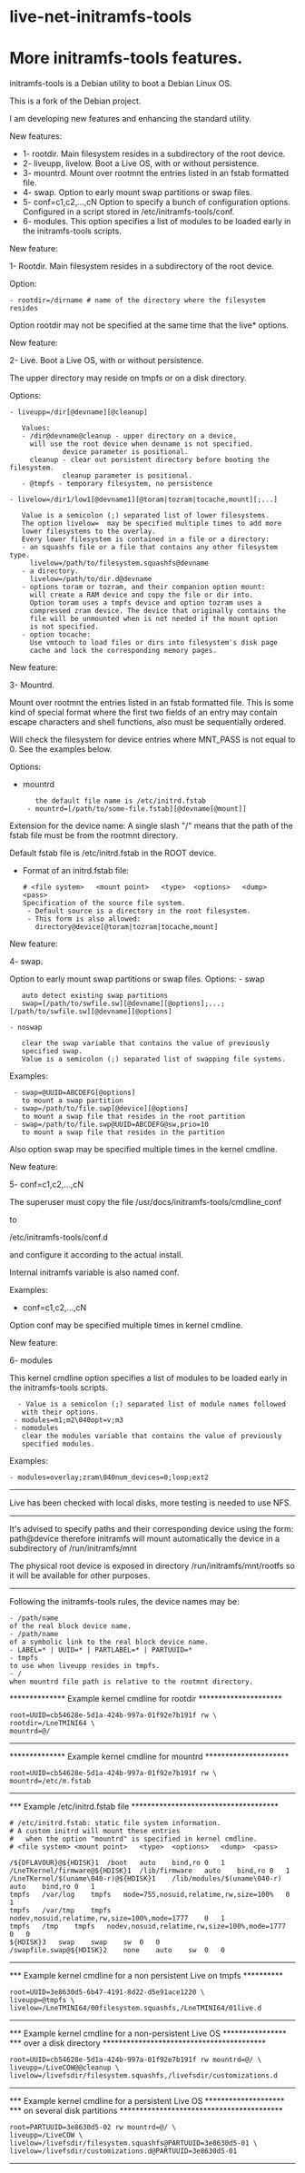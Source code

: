 # live-net-initramfs-tools

#  More initramfs-tools features.

initramfs-tools is a Debian utility to boot a Debian Linux OS.

This is a fork of the Debian project.

I am developing new features and enhancing the standard utility.

New features:
  - 1- rootdir. Main filesystem resides in a subdirectory of the root device.
  - 2- liveupp, livelow. Boot a Live OS, with or without persistence.
  - 3- mountrd. Mount over rootmnt the entries listed in an fstab formatted 
file.
  - 4- swap. Option to early mount swap partitions or swap files.
  - 5- conf=c1,c2,...,cN Option to specify a bunch of configuration options.
Configured in a script stored in /etc/initramfs-tools/conf.
  - 6- modules. This option specifies a list of modules to be loaded 
early in the initramfs-tools scripts.

New feature:

1- Rootdir. Main filesystem resides in a subdirectory of the root device.

Option:

    - rootdir=/dirname # name of the directory where the filesystem resides

Option rootdir may not be specified at the same time that the live* 
options.

New feature:

2- Live. Boot a Live OS, with or without persistence.

The upper directory may reside on tmpfs or on a disk directory.

Options:

    - liveupp=/dir[@devname][@cleanup]
   ```
      Values:
      - /dir@devname@cleanup - upper directory on a device,
        will use the root device when devname is not specified.
                device parameter is positional.
        cleanup - clear out persistent directory before booting the filesystem.
                cleanup parameter is positional.
      - @tmpfs - temporary filesystem, no persistence
   ```
    - livelow=/dir1/low1[@devname1][@toram|tozram|tocache,mount][;...]
   ```
      Value is a semicolon (;) separated list of lower filesystems.
      The option livelow=  may be specified multiple times to add more
      lower filesystems to the overlay.
      Every lower filesystem is contained in a file or a directory:
      - an squashfs file or a file that contains any other filesystem type.
        livelow=/path/to/filesystem.squashfs@devname
      - a directory.
        livelow=/path/to/dir.d@devname
      - options toram or tozram, and their companion option mount:
        will create a RAM device and copy the file or dir into.
        Option toram uses a tmpfs device and option tozram uses a 
        compressed zram device. The device that originally contains the 
        file will be unmounted when is not needed if the mount option 
        is not specified.
      - option tocache:
        Use vmtouch to load files or dirs into filesystem's disk page
        cache and lock the corresponding memory pages.
   ```

New feature:

3- Mountrd.

Mount over rootmnt the entries listed in an fstab formatted 
file. This is some kind of special format where the first two fields of 
an entry may contain escape characters and shell functions, also must 
be sequentially ordered.

Will check the filesystem for device entries where MNT_PASS is not 
equal to 0. See the examples below.

Options:

- mountrd
   ```
      the default file name is /etc/initrd.fstab
    - mountrd=[/path/to/some-file.fstab][@devname[@mount]]
   ```

Extension for the device name:
A single slash "/" means that the path of the fstab file must be from 
the rootmnt directory.

Default fstab file is /etc/initrd.fstab in the ROOT device.

* Format of an initrd.fstab file:
   ```
  # <file system>	<mount point>	<type>	<options>	<dump>	<pass>
  Specification of the source file system.
    - Default source is a directory in the root filesystem.
    - This form is also allowed:
      directory@device[@toram|tozram|tocache,mount]
   ```

New feature:

4- swap.

Option to early mount swap partitions or swap files.
Options:
    - swap
   ```
      auto detect existing swap partitions
      swap=[/path/to/swfile.sw][@devname][@options];...;[/path/to/swfile.sw][@devname][@options]
   ```
    - noswap
   ```
      clear the swap variable that contains the value of previously
      specified swap.
      Value is a semicolon (;) separated list of swapping file systems.
   ```
Examples:
   ```
    - swap=@UUID=ABCDEFG[@options]
      to mount a swap partition
    - swap=/path/to/file.swp[@device][@options]
      to mount a swap file that resides in the root partition
    - swap=/path/to/file.swp@UUID=ABCDEFG@sw,prio=10
      to mount a swap file that resides in the partition
   ```
Also option swap may be specified multiple times in the kernel cmdline.

New feature:

5- conf=c1,c2,...,cN

The superuser must copy the file
/usr/docs/initramfs-tools/cmdline_conf

to

/etc/initramfs-tools/conf.d 

and configure it according to the actual install.

Internal initramfs variable is also named conf.

Examples:

- conf=c1,c2,...,cN

Option conf may be specified multiple times in kernel cmdline.

New feature:

6- modules

This kernel cmdline option specifies a list of modules to be loaded 
early in the initramfs-tools scripts.
   ```
     - Value is a semicolon (;) separated list of module names followed
      with their options.
    - modules=m1;m2\040opt=v;m3
    - nomodules
      clear the modules variable that contains the value of previously
      specified modules.
   ```
      
Examples:

    - modules=overlay;zram\040num_devices=0;loop;ext2

************************************************************************

Live has been checked with local disks, more testing is needed to use 
NFS.

************************************************************************

It's advised to specify paths and their corresponding device using the form:
path@device
therefore initramfs will mount automatically the device in a subdirectory of
/run/initramfs/mnt

The physical root device is exposed in directory
/run/initramfs/mnt/rootfs
so it will be available for other purposes.

************************************************************************
Following the initramfs-tools rules, the device names may be:
   ```
- /path/name
  of the real block device name.
- /path/name
  of a symbolic link to the real block device name.
- LABEL=* | UUID=* | PARTLABEL=* | PARTUUID=*
- tmpfs
  to use when liveupp resides in tmpfs.
- /
  when mountrd file path is relative to the rootmnt directory.
   ```
************** Example kernel cmdline for rootdir  *********************
   ```
root=UUID=cb54628e-5d1a-424b-997a-01f92e7b191f rw \
rootdir=/LneTMINI64 \
mountrd=@/
   ```
************************************************************************

************** Example kernel cmdline for mountrd  *********************
   ```
root=UUID=cb54628e-5d1a-424b-997a-01f92e7b191f rw \
mountrd=/etc/m.fstab
   ```
************************************************************************

*** Example /etc/initrd.fstab file *************************************
   ```
# /etc/initrd.fstab: static file system information.
# A custom initrd will mount these entries
#   when the option "mountrd" is specified in kernel cmdline.
# <file system>	<mount point>	<type>	<options>	<dump>	<pass>

/${DFLAVOUR}@${HDISK}1	/boot	auto	bind,ro	0	1
/LneTKernel/firmware@${HDISK}1	/lib/firmware	auto	bind,ro	0	1
/LneTKernel/$(uname\040-r)@${HDISK}1	/lib/modules/$(uname\040-r)	auto	bind,ro	0	1
tmpfs	/var/log	tmpfs	mode=755,nosuid,relatime,rw,size=100%	0	1
tmpfs	/var/tmp	tmpfs	nodev,nosuid,relatime,rw,size=100%,mode=1777	0	1
tmpfs	/tmp	tmpfs	nodev,nosuid,relatime,rw,size=100%,mode=1777	0	0
${HDISK}3	swap	swap	sw	0	0
/swapfile.swap@${HDISK}2	none	auto	sw	0	0
   ```
************************************************************************

*** Example kernel cmdline for a non persistent Live on tmpfs **********
   ```
root=UUID=3e8630d5-6b47-4191-8d22-d5e91ace1220 \
liveupp=@tmpfs \
livelow=/LneTMINI64/00filesystem.squashfs,/LneTMINI64/01live.d
   ```
************************************************************************

*** Example kernel cmdline for a non-persistent Live OS ****************
*** over a disk directory    *****************************************
   ```
root=UUID=cb54628e-5d1a-424b-997a-01f92e7b191f rw mountrd=@/ \
liveupp=/LiveCOW@@cleanup \
livelow=/livefsdir/filesystem.squashfs,/livefsdir/customizations.d
   ```
************************************************************************

*** Example kernel cmdline for a persistent Live OS ********************
*** on several disk partitions *****************************************
   ```
root=PARTUUID=3e8630d5-02 rw mountrd=@/ \
liveupp=/LiveCOW \
livelow=/livefsdir/filesystem.squashfs@PARTUUID=3e8630d5-01 \
livelow=/livefsdir/customizations.d@PARTUUID=3e8630d5-01
   ```
************************************************************************
